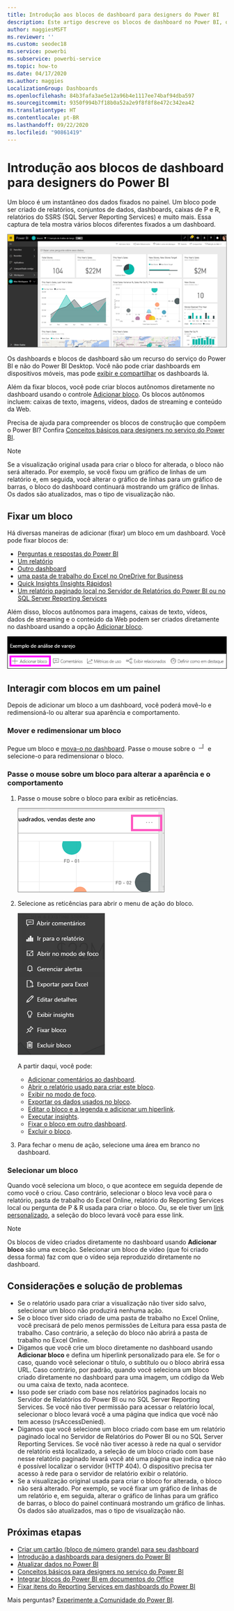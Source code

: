 ```yaml
---
title: Introdução aos blocos de dashboard para designers do Power BI
description: Este artigo descreve os blocos de dashboard no Power BI, que inclui blocos criados com base nos relatórios do SSRS (SQL Server Reporting Services).
author: maggiesMSFT
ms.reviewer: ''
ms.custom: seodec18
ms.service: powerbi
ms.subservice: powerbi-service
ms.topic: how-to
ms.date: 04/17/2020
ms.author: maggies
LocalizationGroup: Dashboards
ms.openlocfilehash: 84b3fafa3ae5e12a96b4e1117ee74baf94dba597
ms.sourcegitcommit: 9350f994b7f18b0a52a2e9f8f8f8e472c342ea42
ms.translationtype: HT
ms.contentlocale: pt-BR
ms.lasthandoff: 09/22/2020
ms.locfileid: "90861419"
---
```

# <a name="intro-to-dashboard-tiles-for-power-bi-designers"></a>Introdução aos blocos de dashboard para designers do Power BI

Um bloco é um instantâneo dos dados fixados no painel. Um bloco pode ser criado de relatórios, conjuntos de dados, dashboards, caixas de P e R, relatórios do SSRS (SQL Server Reporting Services) e muito mais.  Essa captura de tela mostra vários blocos diferentes fixados a um dashboard.

![Dashboard do Power BI](media/service-dashboard-tiles/power-bi-dashboard.png)

Os dashboards e blocos de dashboard são um recurso do serviço do Power BI e não do Power BI Desktop. Você não pode criar dashboards em dispositivos móveis, mas pode [exibir e compartilhar](../consumer/mobile/mobile-apps-view-dashboard.md) os dashboards lá.

Além da fixar blocos, você pode criar blocos autônomos diretamente no dashboard usando o controle [Adicionar bloco](service-dashboard-add-widget.md). Os blocos autônomos incluem: caixas de texto, imagens, vídeos, dados de streaming e conteúdo da Web.

Precisa de ajuda para compreender os blocos de construção que compõem o Power BI? Confira [Conceitos básicos para designers no serviço do Power BI](../fundamentals/service-basic-concepts.md).

> [!NOTE]
> Se a visualização original usada para criar o bloco for alterada, o bloco não será alterado.  Por exemplo, se você fixou um gráfico de linhas de um relatório e, em seguida, você alterar o gráfico de linhas para um gráfico de barras, o bloco do dashboard continuará mostrando um gráfico de linhas. Os dados são atualizados, mas o tipo de visualização não.
> 
> 

## <a name="pin-a-tile"></a>Fixar um bloco
Há diversas maneiras de adicionar (fixar) um bloco em um dashboard. Você pode fixar blocos de:

* [Perguntas e respostas do Power BI](service-dashboard-pin-tile-from-q-and-a.md)
* [Um relatório](service-dashboard-pin-tile-from-report.md)
* [Outro dashboard](service-pin-tile-to-another-dashboard.md)
* [uma pasta de trabalho do Excel no OneDrive for Business](service-dashboard-pin-tile-from-excel.md)
* [Quick Insights (Insights Rápidos)](service-insights.md)
* [Um relatório paginado local no Servidor de Relatórios do Power BI ou no SQL Server Reporting Services](/sql/reporting-services/pin-reporting-services-items-to-power-bi-dashboards)

Além disso, blocos autônomos para imagens, caixas de texto, vídeos, dados de streaming e o conteúdo da Web podem ser criados diretamente no dashboard usando a opção [Adicionar bloco](service-dashboard-add-widget.md).

  ![Ícone Adicionar bloco](media/service-dashboard-tiles/add_widgetnew.png)

## <a name="interact-with-tiles-on-a-dashboard"></a>Interagir com blocos em um painel
Depois de adicionar um bloco a um dashboard, você poderá movê-lo e redimensioná-lo ou alterar sua aparência e comportamento.

### <a name="move-and-resize-a-tile"></a>Mover e redimensionar um bloco
Pegue um bloco e [mova-o no dashboard](service-dashboard-edit-tile.md). Passe o mouse sobre o ![Identificador do bloco](media/service-dashboard-tiles/resize-handle.jpg) e selecione-o para redimensionar o bloco.

### <a name="hover-over-a-tile-to-change-the-appearance-and-behavior"></a>Passe o mouse sobre um bloco para alterar a aparência e o comportamento
1. Passe o mouse sobre o bloco para exibir as reticências.
   
    ![Reticências do bloco](media/service-dashboard-tiles/ellipses_new.png)
2. Selecione as reticências para abrir o menu de ação do bloco.
   
    ![Ícone de reticências](media/service-dashboard-tiles/power-bi-tile-menu.png)
   
    A partir daqui, você pode:
   
     * [Adicionar comentários ao dashboard](../consumer/end-user-comment.md).
     * [Abrir o relatório usado para criar este bloco](../consumer/end-user-reports.md).  
     * [Exibir no modo de foco](../consumer/end-user-focus.md).   
     * [Exportar os dados usados no bloco](../visuals/power-bi-visualization-export-data.md).
     * [Editar o bloco e a legenda e adicionar um hiperlink](service-dashboard-edit-tile.md). 
     * [Executar insights](service-insights.md). 
     * [Fixar o bloco em outro dashboard](service-pin-tile-to-another-dashboard.md).
     * [Excluir o bloco](service-dashboard-edit-tile.md).

3. Para fechar o menu de ação, selecione uma área em branco no dashboard.

### <a name="select-a-tile"></a>Selecionar um bloco
Quando você seleciona um bloco, o que acontece em seguida depende de como você o criou. Caso contrário, selecionar o bloco leva você para o relatório, pasta de trabalho do Excel Online, relatório do Reporting Services local ou pergunta de P & R usada para criar o bloco. Ou, se ele tiver um [link personalizado](service-dashboard-edit-tile.md), a seleção do bloco levará você para esse link.

> [!NOTE]
> Os blocos de vídeo criados diretamente no dashboard usando **Adicionar bloco** são uma exceção. Selecionar um bloco de vídeo (que foi criado dessa forma) faz com que o vídeo seja reproduzido diretamente no dashboard.   
> 
> 

## <a name="considerations-and-troubleshooting"></a>Considerações e solução de problemas

* Se o relatório usado para criar a visualização não tiver sido salvo, selecionar um bloco não produzirá nenhuma ação.
* Se o bloco tiver sido criado de uma pasta de trabalho no Excel Online, você precisará de pelo menos permissões de Leitura para essa pasta de trabalho. Caso contrário, a seleção do bloco não abrirá a pasta de trabalho no Excel Online.
* Digamos que você crie um bloco diretamente no dashboard usando **Adicionar bloco** e defina um hiperlink personalizado para ele. Se for o caso, quando você selecionar o título, o subtítulo ou o bloco abrirá essa URL. Caso contrário, por padrão, quando você seleciona um bloco criado diretamente no dashboard para uma imagem, um código da Web ou uma caixa de texto, nada acontece.
* Isso pode ser criado com base nos relatórios paginados locais no Servidor de Relatórios do Power BI ou no SQL Server Reporting Services. Se você não tiver permissão para acessar o relatório local, selecionar o bloco levará você a uma página que indica que você não tem acesso (rsAccessDenied).
* Digamos que você selecione um bloco criado com base em um relatório paginado local no Servidor de Relatórios do Power BI ou no SQL Server Reporting Services. Se você não tiver acesso à rede na qual o servidor de relatório está localizado, a seleção de um bloco criado com base nesse relatório paginado levará você até uma página que indica que não é possível localizar o servidor (HTTP 404). O dispositivo precisa ter acesso à rede para o servidor de relatório exibir o relatório.
* Se a visualização original usada para criar o bloco for alterada, o bloco não será alterado. Por exemplo, se você fixar um gráfico de linhas de um relatório e, em seguida, alterar o gráfico de linhas para um gráfico de barras, o bloco do painel continuará mostrando um gráfico de linhas. Os dados são atualizados, mas o tipo de visualização não.

## <a name="next-steps"></a>Próximas etapas
- [Criar um cartão (bloco de número grande) para seu dashboard](../visuals/power-bi-visualization-card.md)
- [Introdução a dashboards para designers do Power BI](service-dashboards.md)  
- [Atualizar dados no Power BI](../connect-data/refresh-data.md)
- [Conceitos básicos para designers no serviço do Power BI](../fundamentals/service-basic-concepts.md)
- [Integrar blocos do Power BI em documentos do Office](https://powerbi.microsoft.com/blog/integrating-power-bi-tiles-into-office-documents/)
- [Fixar itens do Reporting Services em dashboards do Power BI](/sql/reporting-services/pin-reporting-services-items-to-power-bi-dashboards)

Mais perguntas? [Experimente a Comunidade do Power BI](https://community.powerbi.com/).